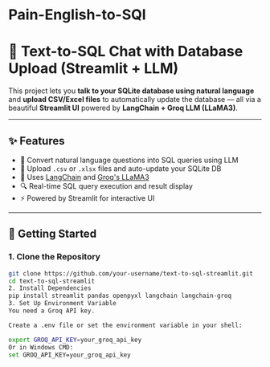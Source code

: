 # Pain-English-to-SQl
# 🧠 Text-to-SQL Chat with Database Upload (Streamlit + LLM)

This project lets you **talk to your SQLite database using natural language** and **upload CSV/Excel files** to automatically update the database — all via a beautiful **Streamlit UI** powered by **LangChain + Groq LLM (LLaMA3)**.

---

## ✨ Features

- 💬 Convert natural language questions into SQL queries using LLM
- 📁 Upload `.csv` or `.xlsx` files and auto-update your SQLite DB
- 🧠 Uses [LangChain](https://www.langchain.com/) and [Groq's LLaMA3](https://console.groq.com/)
- 🔍 Real-time SQL query execution and result display
- ⚡ Powered by Streamlit for interactive UI

---

## 🚀 Getting Started

### 1. Clone the Repository

```bash
git clone https://github.com/your-username/text-to-sql-streamlit.git
cd text-to-sql-streamlit
2. Install Dependencies
pip install streamlit pandas openpyxl langchain langchain-groq
3. Set Up Environment Variable
You need a Groq API key.

Create a .env file or set the environment variable in your shell:

export GROQ_API_KEY=your_groq_api_key
Or in Windows CMD:
set GROQ_API_KEY=your_groq_api_key
